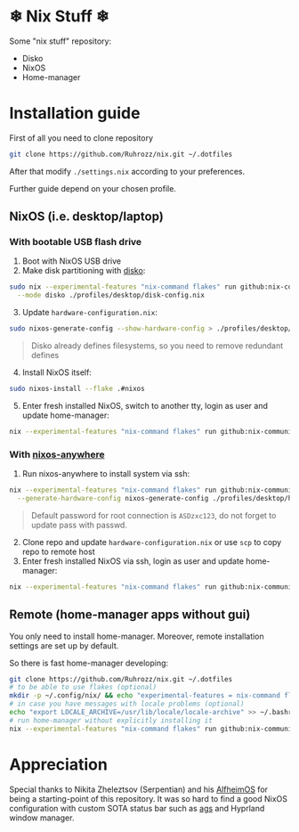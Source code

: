 # ❄ Nix Stuff ❄

Some "nix stuff" repository:
- Disko
- NixOS
- Home-manager

# Installation guide

First of all you need to clone repository

```bash
git clone https://github.com/Ruhrozz/nix.git ~/.dotfiles
```

After that modify `./settings.nix` according to your preferences.

Further guide depend on your chosen profile.

## NixOS (i.e. desktop/laptop)

### With bootable USB flash drive 

1. Boot with NixOS USB drive
2. Make disk partitioning with [disko](https://github.com/nix-community/disko?ysclid=m37md4ni64813417409):
```bash
sudo nix --experimental-features "nix-command flakes" run github:nix-community/disko/latest -- \
  --mode disko ./profiles/desktop/disk-config.nix
```
3. Update `hardware-configuration.nix`:
```bash
sudo nixos-generate-config --show-hardware-config > ./profiles/desktop/hardware-configuration.nix
```
> Disko already defines filesystems, so you need to remove redundant defines
4. Install NixOS itself:
```bash
sudo nixos-install --flake .#nixos
```
5. Enter fresh installed NixOS, switch to another tty, login as user and update home-manager:
```bash
nix --experimental-features "nix-command flakes" run github:nix-community/home-manager -- switch --flake .
```

### With [nixos-anywhere](https://github.com/nix-community/nixos-anywhere?ysclid=m37mp47i7c377992155)

1. Run nixos-anywhere to install system via ssh:
```bash
nix --experimental-features "nix-command flakes" run github:nix-community/nixos-anywhere -- \
  --generate-hardware-config nixos-generate-config ./profiles/desktop/hardware-configuration.nix --flake .#nixos root@<ip address>
```
> Default password for root connection is `ASDzxc123`, do not forget to update pass with passwd.
2. Clone repo and update `hardware-configuration.nix` or use `scp` to copy repo to remote host
3. Enter fresh installed NixOS via ssh, login as user and update home-manager:
```bash
nix --experimental-features "nix-command flakes" run github:nix-community/home-manager -- switch --flake .
```

## Remote (home-manager apps without gui)

You only need to install home-manager.
Moreover, remote installation settings are set up by default.

So there is fast home-manager developing:
```bash
git clone https://github.com/Ruhrozz/nix.git ~/.dotfiles
# to be able to use flakes (optional)
mkdir -p ~/.config/nix/ && echo "experimental-features = nix-command flakes" > ~/.config/nix/nix.conf
# in case you have messages with locale problems (optional)
echo "export LOCALE_ARCHIVE=/usr/lib/locale/locale-archive" >> ~/.bashrc
# run home-manager without explicitly installing it
nix --experimental-features "nix-command flakes" run github:nix-community/home-manager -- switch --flake ~/.dotfiles
```

# Appreciation

Special thanks to Nikita Zheleztsov (Serpentian) and his [AlfheimOS](https://github.com/Serpentian/AlfheimOS) for being a starting-point of this repository.
It was so hard to find a good NixOS configuration with custom SOTA status bar such as [ags](https://github.com/adventuregamestudio/ags) and Hyprland window manager.
